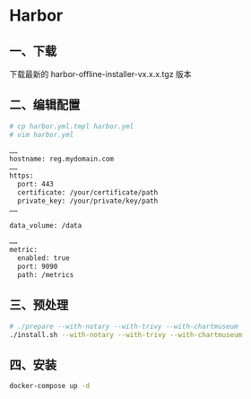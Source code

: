 # Harbor



## 一、下载

下载最新的 harbor-offline-installer-vx.x.x.tgz 版本

## 二、编辑配置

```bash
# cp harbor.yml.tmpl harbor.yml
# vim harbor.yml

……
hostname: reg.mydomain.com
……
https:
  port: 443
  certificate: /your/certificate/path
  private_key: /your/private/key/path  
……

data_volume: /data

……
metric:
  enabled: true
  port: 9090
  path: /metrics

```

## 三、预处理

```bash
# ./prepare --with-notary --with-trivy --with-chartmuseum
./install.sh --with-notary --with-trivy --with-chartmuseum
```

## 四、安装

```bash
docker-compose up -d
```

